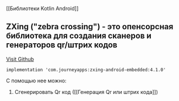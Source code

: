 [[Библиотеки Kotlin Android]]

## ZXing ("zebra crossing") - это опенсорсная библиотека для создания сканеров и генераторов qr/штрих кодов

[Visit Github](https://github.com/zxing/zxing)
```Gradle 
implementation 'com.journeyapps:zxing-android-embedded:4.1.0'
```

C помощью нее можно:
1) Сгенерировать Qr код ([[Генерация Qr или штрих кода]])